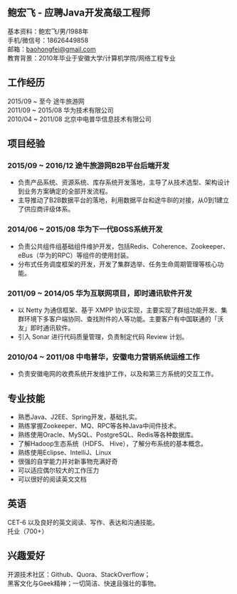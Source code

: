 ## 鲍宏飞 - 应聘Java开发高级工程师
基本资料：鲍宏飞/男/1988年  
手机/微信号：18626449858  
邮箱：baohongfei@gmail.com  
教育背景：2010年毕业于安徽大学/计算机学院/网络工程专业  

## 工作经历
2015/09 \~ 至今 途牛旅游网  
2011/09 \~ 2015/08 华为技术有限公司  
2010/04 \~ 2011/08 北京中电普华信息技术有限公司  

## 项目经验
### 2015/09 \~ 2016/12 途牛旅游网B2B平台后端开发  
- 负责产品系统、资源系统、库存系统开发落地，主导了从技术选型、架构设计到业务方案确定的全部开发流程。
- 主导推动了B2B数据平台的落地，利用数据平台和途牛BI的对接，从0到1建立了供应商评级体系。  
### 2014/06 \~ 2015/08 华为下一代BOSS系统开发  
- 负责公共组件组基础组件维护开发，包括Redis、Coherence、Zookeeper、eBus（华为的RPC）等组件的使用封装。  
- 分布式任务调度框架的开发，开发了集群选举、任务生命周期管理等核心功能。
### 2011/09 \~ 2014/05 华为互联网项目，即时通讯软件开发  
- 以 Netty 为通信框架、基于 XMPP 协议实现，主要实现了群组功能开发、集群环境下多客户端协同、查找附件的人等功能。主要客户有中国联通的「沃友」即时通讯软件。
- 引入 Sonar 进行代码质量管理，负责制定代码 Review 计划。  
### 2010/04 \~ 2011/08 中电普华，安徽电力营销系统运维工作  
- 负责安徽电网的收费系统开发维护工作，以及和第三方系统的交互工作。

## 专业技能
- 熟悉Java、J2EE、Spring开发，基础扎实。
- 熟练掌握Zookeeper、MQ、RPC等各种Java中间件技术。
- 熟练使用Oracle、MySQL、PostgreSQL、Redis等各种数据库。
- 了解Hadoop生态系统（HDFS、 Hive），了解分布系统的基本概念。
- 熟练使用Eclipse、IntelliJ、Linux  
- 很强的自学能力并对新事物充满好奇  
- 可以适应偶尔较大的工作压力  
- 可以很好的阅读英文文档  

## 英语
CET-6 以及良好的英文阅读、写作、表达和沟通技能。  
托业（700+）
## 兴趣爱好
开源技术社区：Github、Quora、StackOverflow；  
黑客文化与Geek精神；一切简洁、快速且强壮的事物。
